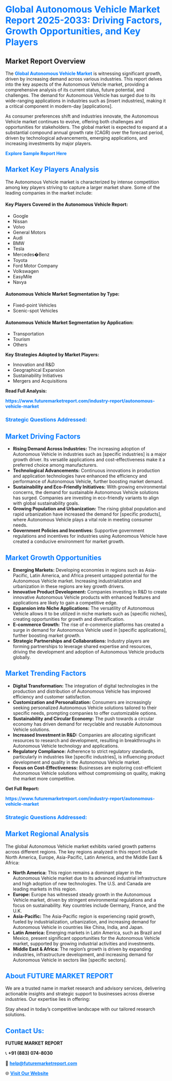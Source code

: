 <h1 style="color: #007BFF;">Global Autonomous Vehicle Market Report 2025-2033: Driving Factors, Growth Opportunities, and Key Players</h1>

<section id="overview">
<h2>Market Report Overview</h2>
<p>The <a href="https://www.futuremarketreport.com/industry-report/autonomous-vehicle-market" style="color: #007BFF; text-decoration: none;"><strong>Global Autonomous Vehicle Market</strong></a> is witnessing significant growth, driven by increasing demand across various industries. This report delves into the key aspects of the Autonomous Vehicle market, providing a comprehensive analysis of its current status, future potential, and challenges. The demand for Autonomous Vehicle has surged due to its wide-ranging applications in industries such as [insert industries], making it a critical component in modern-day [applications].</p>
<p>As consumer preferences shift and industries innovate, the Autonomous Vehicle market continues to evolve, offering both challenges and opportunities for stakeholders. The global market is expected to expand at a substantial compound annual growth rate (CAGR) over the forecast period, driven by technological advancements, emerging applications, and increasing investments by major players.</p>
</section>

<section id="overview">
<p><a href="https://www.futuremarketreport.com/request-sample/reportId=84510" style="color: #007BFF; text-decoration: none;"><strong>Explore Sample Report Here</strong></a></p>
</section>

<section id="key-players">
<h2 style="color: #007BFF;">Market Key Players Analysis</h2>
<p>The Autonomous Vehicle market is characterized by intense competition among key players striving to capture a larger market share. Some of the leading companies in the market include:</p>
<h4>Key Players Covered in the Autonomous Vehicle Report:</h4>
<ul><li>Google</li><li>Nissan</li><li>Volvo</li><li>General Motors</li><li>Audi</li><li>BMW</li><li>Tesla</li><li>Mercedes�Benz</li><li>Toyota</li><li>Ford Motor Company</li><li>Volkswagen</li><li>EasyMile</li><li>Navya</li></ul>
<h4>Autonomous Vehicle Market Segmentation by Type:</h4>
<ul><li>Fixed-point Vehicles</li><li>Scenic-spot Vehicles</li></ul>

<h4>Autonomous Vehicle Market Segmentation by Application:</h4>
<ul><li>Transportation</li><li>Tourism</li><li>Others</li></ul>
<p><strong>Key Strategies Adopted by Market Players:</strong></p>
<ul>
<li>Innovation and R&D</li>
<li>Geographical Expansion</li>
<li>Sustainability Initiatives</li>
<li>Mergers and Acquisitions</li>
</ul>
</section>

<section>
<p><strong>Read Full Analysis: </strong></p><a href="https://www.futuremarketreport.com/industry-report/autonomous-vehicle-market" style="color: #007BFF; text-decoration: none;"><strong>https://www.futuremarketreport.com/industry-report/autonomous-vehicle-market</strong></a>
<h3 style="color: #007BFF;">Strategic Questions Addressed:</h3>
</section>

<section id="driving-factors">
<h2 style="color: #007BFF;">Market Driving Factors</h2>
<ul>
<li><strong>Rising Demand Across Industries:</strong> The increasing adoption of Autonomous Vehicle in industries such as [specific industries] is a major growth driver. Its versatile applications and cost-effectiveness make it a preferred choice among manufacturers.</li>
<li><strong>Technological Advancements:</strong> Continuous innovations in production and application technologies have enhanced the efficiency and performance of Autonomous Vehicle, further boosting market demand.</li>
<li><strong>Sustainability and Eco-Friendly Initiatives:</strong> With growing environmental concerns, the demand for sustainable Autonomous Vehicle solutions has surged. Companies are investing in eco-friendly variants to align with global sustainability goals.</li>
<li><strong>Growing Population and Urbanization:</strong> The rising global population and rapid urbanization have increased the demand for [specific products], where Autonomous Vehicle plays a vital role in meeting consumer needs.</li>
<li><strong>Government Policies and Incentives:</strong> Supportive government regulations and incentives for industries using Autonomous Vehicle have created a conducive environment for market growth.</li>
</ul>
</section>

<section id="growth-opportunities">
<h2 style="color: #007BFF;">Market Growth Opportunities</h2>
<ul>
<li><strong>Emerging Markets:</strong> Developing economies in regions such as Asia-Pacific, Latin America, and Africa present untapped potential for the Autonomous Vehicle market. Increasing industrialization and urbanization in these regions are key growth drivers.</li>
<li><strong>Innovative Product Development:</strong> Companies investing in R&D to create innovative Autonomous Vehicle products with enhanced features and applications are likely to gain a competitive edge.</li>
<li><strong>Expansion into Niche Applications:</strong> The versatility of Autonomous Vehicle allows it to be utilized in niche markets such as [specific niches], creating opportunities for growth and diversification.</li>
<li><strong>E-commerce Growth:</strong> The rise of e-commerce platforms has created a surge in demand for Autonomous Vehicle used in [specific applications], further boosting market growth.</li>
<li><strong>Strategic Partnerships and Collaborations:</strong> Industry players are forming partnerships to leverage shared expertise and resources, driving the development and adoption of Autonomous Vehicle products globally.</li>
</ul>
</section>

<section id="trending-factors">
<h2 style="color: #007BFF;">Market Trending Factors</h2>
<ul>
<li><strong>Digital Transformation:</strong> The integration of digital technologies in the production and distribution of Autonomous Vehicle has improved efficiency and customer satisfaction.</li>
<li><strong>Customization and Personalization:</strong> Consumers are increasingly seeking personalized Autonomous Vehicle solutions tailored to their specific needs, prompting companies to offer customizable options.</li>
<li><strong>Sustainability and Circular Economy:</strong> The push towards a circular economy has driven demand for recyclable and reusable Autonomous Vehicle solutions.</li>
<li><strong>Increased Investment in R&D:</strong> Companies are allocating significant resources to research and development, resulting in breakthroughs in Autonomous Vehicle technology and applications.</li>
<li><strong>Regulatory Compliance:</strong> Adherence to strict regulatory standards, particularly in industries like [specific industries], is influencing product development and quality in the Autonomous Vehicle market.</li>
<li><strong>Focus on Cost-Effectiveness:</strong> Businesses are exploring cost-efficient Autonomous Vehicle solutions without compromising on quality, making the market more competitive.</li>
</ul>
</section>

<section>
<p><strong>Get Full Report: </strong></p><a href="https://www.futuremarketreport.com/industry-report/autonomous-vehicle-market" style="color: #007BFF; text-decoration: none;"><strong>https://www.futuremarketreport.com/industry-report/autonomous-vehicle-market</strong></a>
<h3 style="color: #007BFF;">Strategic Questions Addressed:</h3>
</section>


<section id="regional-analysis">
<h2 style="color: #007BFF;">Market Regional Analysis</h2>
<p>The global Autonomous Vehicle market exhibits varied growth patterns across different regions. The key regions analyzed in this report include North America, Europe, Asia-Pacific, Latin America, and the Middle East & Africa:</p>
<ul>
<li><strong>North America:</strong> This region remains a dominant player in the Autonomous Vehicle market due to its advanced industrial infrastructure and high adoption of new technologies. The U.S. and Canada are leading markets in this region.</li>
<li><strong>Europe:</strong> Europe has witnessed steady growth in the Autonomous Vehicle market, driven by stringent environmental regulations and a focus on sustainability. Key countries include Germany, France, and the U.K.</li>
<li><strong>Asia-Pacific:</strong> The Asia-Pacific region is experiencing rapid growth, fueled by industrialization, urbanization, and increasing demand for Autonomous Vehicle in countries like China, India, and Japan.</li>
<li><strong>Latin America:</strong> Emerging markets in Latin America, such as Brazil and Mexico, present significant opportunities for the Autonomous Vehicle market, supported by growing industrial activities and investments.</li>
<li><strong>Middle East & Africa:</strong> The region’s growth is driven by expanding industries, infrastructure development, and increasing demand for Autonomous Vehicle in sectors like [specific sectors].</li>
</ul>
</section>

<footer>
<h2 style="color: #007BFF;">About FUTURE MARKET REPORT</h2>
<p>We are a trusted name in market research and advisory services, delivering actionable insights and strategic support to businesses across diverse industries. Our expertise lies in offering:</p>

<p>Stay ahead in today’s competitive landscape with our tailored research solutions.</p>

<h2 style="color: #007BFF;">Contact Us:</h2>
<p><strong>FUTURE MARKET REPORT</strong></p>
<p>📞 <strong>+91 (883) 074-8030</strong></p>
<p>📧 <strong><a href="mailto:help@futuremarketreport.com" style="color: #007BFF;">help@futuremarketreport.com</a></strong></p>
<p>🌐 <strong><a href="https://www.futuremarketreport.com/" style="color: #007BFF;">Visit Our Website</a></strong></p>
</footer>